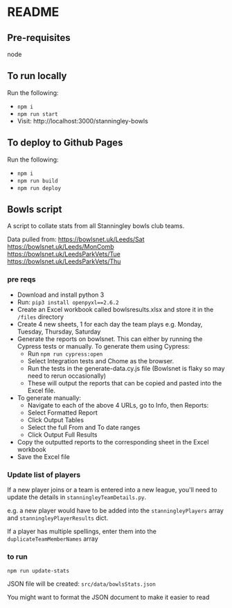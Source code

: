 # README

## Pre-requisites
node

## To run locally
Run the following:
* `npm i`
* `npm run start`
* Visit: http://localhost:3000/stanningley-bowls

## To deploy to Github Pages
Run the following:
* `npm i`
* `npm run build`
* `npm run deploy`

<!-- TODO do we want the Excel file in Git? -->
<!-- TODO Update wording of home and membership page -->
<!-- TODO Buy a domain -->
<!-- TODO create cypress scripts to get the data? -->
<!-- TODO update readme (and scripts readme) -->
<!-- TODO improve images -->
<!-- TODO Add routing? -->
<!-- TODO add a config file for things like days played, membership price, stanningley specific stuff etc. -->

## Bowls script
A script to collate stats from all Stanningley bowls club teams.

Data pulled from:
https://bowlsnet.uk/Leeds/Sat
https://bowlsnet.uk/Leeds/MonComb
https://bowlsnet.uk/LeedsParkVets/Tue
https://bowlsnet.uk/LeedsParkVets/Thu

### pre reqs
* Download and install python 3
* Run: `pip3 install openpyxl==2.6.2 `
* Create an Excel workbook called bowlsresults.xlsx and store it in the `/files` directory
* Create 4 new sheets, 1 for each day the team plays e.g. Monday, Tuesday, Thursday, Saturday
* Generate the reports on bowlsnet. This can either by running the Cypress tests or manually. To generate them using Cypress:
  * Run `npm run cypress:open`
  * Select Integration tests and Chome as the browser.
  * Run the tests in the generate-data.cy.js file (Bowlsnet is flaky so may need to rerun occasionally)
  * These will output the reports that can be copied and pasted into the Excel file.
* To generate manually:
  * Navigate to each of the above 4 URLs, go to Info, then Reports:
  * Select Formatted Report
  * Click Output Tables
  * Select the full From and To date ranges
  * Click Output Full Results
* Copy the outputted reports to the corresponding sheet in the Excel workbook
* Save the Excel file

### Update list of players
If a new player joins or a team is entered into a new league, you'll need to update the details in `stanningleyTeamDetails.py`.

e.g. a new player would have to be added into the `stanningleyPlayers` array and `stanningleyPlayerResults` dict.

If a player has multiple spellings, enter them into the `duplicateTeamMemberNames` array

### to run
`npm run update-stats`

JSON file will be created: `src/data/bowlsStats.json`

You might want to format the JSON document to make it easier to read